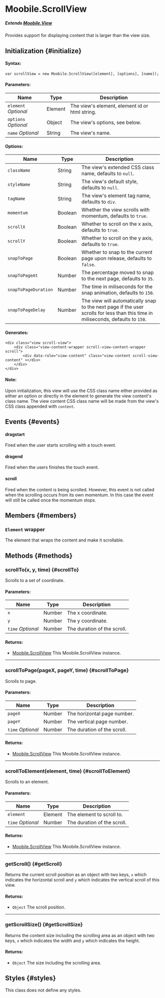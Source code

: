 Moobile.ScrollView
================================================================================

##### Extends [Moobile.View](../View/View.md)

Provides support for displaying content that is larger than the view size.

Initialization {#initialize}
--------------------------------------------------------------------------------

#### Syntax:

	var scrollView = new Moobile.ScrollView([element], [options], [name]);

#### Parameters:

Name                 | Type    | Description
-------------------- | ------- | -----------
`element` *Optional* | Element | The view's element, element id or html string.
`options` *Optional* | Object  | The view's options, see below.
`name`    *Optional* | String  | The view's name.

#### Options:

Name                 | Type    | Description
-------------------- | ------- | -----------
`className`          | String  | The view's extended CSS class name, defaults to `null`.
`styleName`          | String  | The view's default style, defaults to `null`.
`tagName`            | String  | The view's element tag name, defaults to `div`.
`momentum`           | Boolean | Whether the view scrolls with momentum, defaults to `true`.
`scrollX`            | Boolean | Whether to scroll on the x axis, defaults to `true`.
`scrollY`            | Boolean | Whether to scroll on the y axis, defaults to `true`.
`snapToPage`         | Boolean | Whether to snap to the current page upon release, defaults to `false`.
`snapToPageAt`       | Number  | The percentage moved to snap to the next page, defaults to `35`.
`snapToPageDuration` | Number  | The time in miliseconds for the snap animation, defaults to `150`.
`snapToPageDelay`    | Number  | The view will automatically snap to the next page if the user scrolls for less than this time in miliseconds, defaults to `150`.

#### Generates:

	<div class="view scroll-view">
		<div class="view-content-wrapper scroll-view-content-wrapper scroll">
			<div data-role="view-content" class="view-content scroll-view-content" ></div>
		</div>
	</div>

#### Note:

Upon initialization, this view will use the CSS class name either provided as either an option or directly in the element to generate the view content's class name. The view content CSS class name will be made from the view's CSS class appended with `content`.

Events {#events}
--------------------------------------------------------------------------------

#### dragstart

Fired when the user starts scrolling with a touch event.

#### dragend

Fired when the users finishes the touch event.

#### scroll

Fired when the content is being scrolled. However, this event is not called when the scrolling occurs from its own momentum. In this case the event will still be called once the momentum stops.

Members {#members}
--------------------------------------------------------------------------------

### `Element` wrapper

The element that wraps the content and make it scrollable.

Methods {#methods}
--------------------------------------------------------------------------------

### scrollTo(x, y, time) {#scrollTo}

Scrolls to a set of coordinate.

#### Parameters:

Name              | Type   | Description
----------------- | ------ | -----------
`x`               | Number | The x coordinate.
`y`               | Number | The y coordinate.
`time` *Optional* | Number | The duration of the scroll.

#### Returns:

- [Moobile.ScrollView](../View/ScrollView.md) This Moobile.ScrollView instance.

-----

### scrollToPage(pageX, pageY, time) {#scrollToPage}

Scrolls to page.

#### Parameters:

Name              | Type   | Description
----------------- | ------ | -----------
`pageX`           | Number | The horizontal page number.
`pageY`           | Number | The vertical page number.
`time` *Optional* | Number | The duration of the scroll.

#### Returns:

- [Moobile.ScrollView](../View/ScrollView.md) This Moobile.ScrollView instance.

-----

### scrollToElement(element, time)  {#scrollToElement}

Scrolls to an element.

#### Parameters:

Name              | Type    | Description
----------------- | ------- | -----------
`element`         | Element | The element to scroll to.
`time` *Optional* | Number  | The duration of the scroll.

#### Returns:

- [Moobile.ScrollView](../View/ScrollView.md) This Moobile.ScrollView instance.

-----

### getScroll()  {#getScroll}

Returns the current scroll position as an object with two keys, `x` which indicates the horizontal scroll and `y` which indicates the vertical scroll of this view.

#### Returns:

- `Object` The scroll position.

-----

### getScrollSize()  {#getScrollSize}

Returns the content size including the scrolling area as an object with two keys, `x` which indicates the width and `y` which indicates the height.

#### Returns:

- `Object` The size including the scrolling area.

Styles {#styles}
--------------------------------------------------------------------------------

This class does not define any styles.
